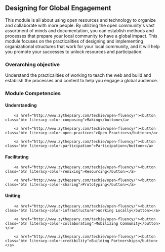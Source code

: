 ## Designing for Global Engagement

This module is all about using open resources and technology to organize and collaborate with more people. By utilizing the open community's vast assortment of minds and documentation, you can establish methods and processes that prepare your local community to have a global impact. This module focuses on the practicalities of designing and implementing organizational structures that work for your local community, and it will help you promote your successes to unlock resources and participation.

### Overarching objective
Understand the practicalities of working to teach the web and build and establish the processes and content to help you engage a global audience.

### Module Competencies
#### Understanding
		
<body>

		<a href="http://www.zythepsary.com/techie/open-fluency/"><button class="btn literacy-color-composing">Making</button></a>

		<a href="http://www.zythepsary.com/techie/open-fluency/"><button class="btn literacy-color-open-practices">Open Practices</button></a>

		<a href="http://www.zythepsary.com/techie/open-fluency/"><button class="btn literacy-color-participation">Participation</button></a>

</body>

#### Facilitating

<body>

		<a href="http://www.zythepsary.com/techie/open-fluency/"><button class="btn literacy-color-remixing">Resourcing</button></a>
		
		<a href="http://www.zythepsary.com/techie/open-fluency/"><button class="btn literacy-color-sharing">Prototyping</button></a>

</body>

#### Uniting

<body>

		<a href="http://www.zythepsary.com/techie/open-fluency/"><button class="btn literacy-color-infrastructure">Working Locally</button></a>
		
		<a href="http://www.zythepsary.com/techie/open-fluency/"><button class="btn literacy-color-collaborating">Mobilizing Community</button></a>
		
		<a href="http://www.zythepsary.com/techie/open-fluency/"><button class="btn literacy-color-credibility">Building Partnerships</button></a>
		
</body>